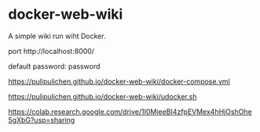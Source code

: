 # docker-web-wiki
A simple wiki run wiht Docker.

port http://localhost:8000/

default password: password

https://pulipulichen.github.io/docker-web-wiki/docker-compose.yml

https://pulipulichen.github.io/docker-web-wiki/udocker.sh

https://colab.research.google.com/drive/1I0MjeeBI4zfpEVMex4hHjOshOhe5gXbG?usp=sharing